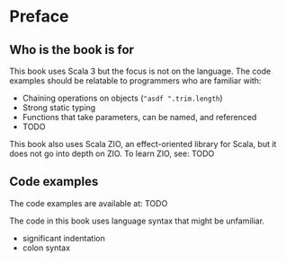 # Preface

## Who is the book is for

This book uses Scala 3 but the focus is not on the language.
The code examples should be relatable to programmers who are familiar with:
  - Chaining operations on objects (`"asdf ".trim.length`)
  - Strong static typing
  - Functions that take parameters, can be named, and referenced
  - TODO

This book also uses Scala ZIO, an effect-oriented library for Scala, but it does not go into depth on ZIO.  To learn ZIO, see: TODO


## Code examples

The code examples are available at: TODO

The code in this book uses language syntax that might be unfamiliar.

* significant indentation
* colon syntax
